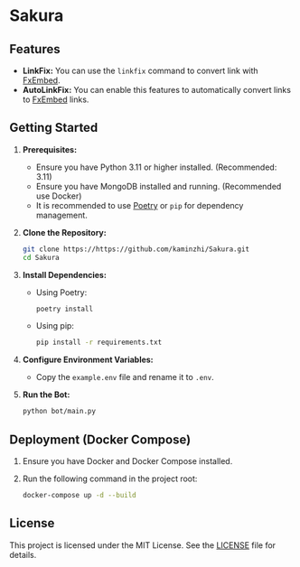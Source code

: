 # Sakura

## Features

- **LinkFix:** You can use the `linkfix` command to convert link with [FxEmbed]("https://github.com/FxEmbed/FxEmbed").
- **AutoLinkFix:** You can enable this features to automatically convert links to [FxEmbed]("https://github.com/FxEmbed/FxEmbed") links.

## Getting Started

1. **Prerequisites:**

   - Ensure you have Python 3.11 or higher installed. (Recommended: 3.11)
   - Ensure you have MongoDB installed and running. (Recommended use Docker)
   - It is recommended to use [Poetry](https://python-poetry.org/) or `pip` for dependency management.

2. **Clone the Repository:**

   ```bash
   git clone https://https://github.com/kaminzhi/Sakura.git
   cd Sakura
   ```

3. **Install Dependencies:**

   - Using Poetry:

     ```bash
     poetry install
     ```

   - Using pip:

     ```bash
     pip install -r requirements.txt
     ```

4. **Configure Environment Variables:**

   - Copy the `example.env` file and rename it to `.env`.

5. **Run the Bot:**

   ```bash
   python bot/main.py
   ```

## Deployment (Docker Compose)

1. Ensure you have Docker and Docker Compose installed.
2. Run the following command in the project root:

   ```bash
   docker-compose up -d --build
   ```

## License

This project is licensed under the MIT License. See the [LICENSE](LICENSE) file for details.

